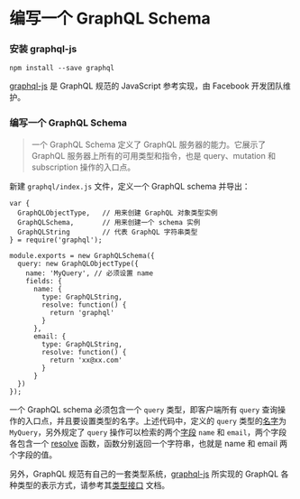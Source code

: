 # 编写一个 GraphQL Schema

### 安装 graphql-js

```
npm install --save graphql
```

[graphql-js](https://www.npmjs.com/package/graphql) 是 GraphQL 规范的 JavaScript 参考实现，由 Facebook 开发团队维护。

### 编写一个 GraphQL Schema

> 一个 GraphQL Schema 定义了 GraphQL 服务器的能力。它展示了 GraphQL 服务器上所有的可用类型和指令，也是 query、mutation 和 subscription 操作的入口点。

新建 `graphql/index.js` 文件，定义一个 GraphQL schema 并导出：

```
var {
  GraphQLObjectType,   // 用来创建 GraphQL 对象类型实例
  GraphQLSchema,       // 用来创建一个 schema 实例
  GraphQLString        // 代表 GraphQL 字符串类型
} = require('graphql');

module.exports = new GraphQLSchema({
  query: new GraphQLObjectType({
    name: 'MyQuery', // 必须设置 name
    fields: {
      name: {
        type: GraphQLString,
        resolve: function() {
          return 'graphql'
        }
      },
      email: {
        type: GraphQLString,
        resolve: function() {
          return 'xx@xx.com'
        }
      }
  })
});
```

一个 GraphQL schema 必须包含一个 `query` 类型，即客户端所有 `query` 查询操作的入口点，并且要设置类型的名字。上述代码中，定义的 `query` 类型的[名字](http://graphql.org/learn/queries/#operation-name)为 `MyQuery`，另外规定了 `query` 操作可以检索的两个[字段](http://graphql.org/learn/queries/#fields) `name` 和 `email`，两个字段各包含一个 [resolve](http://graphql.org/learn/execution/#root-fields-resolvers) 函数，函数分别返回一个字符串，也就是 name 和 email 两个字段的值。

另外，GraphQL 规范有自己的一套类型系统，[graphql-js](https://github.com/graphql/graphql-js) 所实现的 GraphQL 各种类型的表示方式，请参考其[类型接口](http://graphql.org/graphql-js/type/) 文档。
